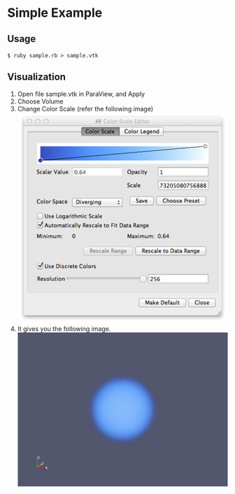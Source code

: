 # Simple Example

## Usage

``` 
$ ruby sample.rb > sample.vtk
``` 

## Visualization

1. Open file sample.vtk in ParaView, and Apply
2. Choose Volume
3. Change Color Scale (refer the following image)
![Color Scale](colorscale.png)
4. It gives you the following image.
![sample.png](sample.png)
